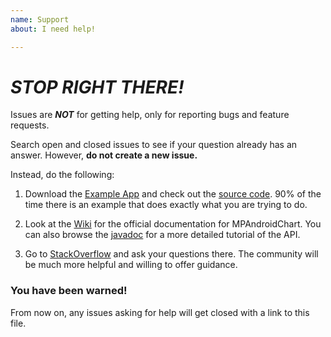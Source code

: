 ```yaml
---
name: Support
about: I need help!

---
```


# *STOP RIGHT THERE!*

Issues are ***NOT*** for getting help, only for reporting bugs and feature requests.

Search open and closed issues to see if your question already has an answer. However, **do not create a new issue.**

Instead, do the following:

1. Download the [Example App](https://play.google.com/store/apps/details?id=com.xxmassdeveloper.mpchartexample) and check out the [source code](https://github.com/MGaetan89/MPAndroidChart/tree/master/MPChartExample/src/com/xxmassdeveloper/mpchartexample). 90% of the time there is an example that does exactly what you are trying to do.

1. Look at the [Wiki](https://github.com/PhilJay/MPAndroidChart/wiki) for the official documentation for MPAndroidChart. You can also browse the [javadoc](https://jitpack.io/com/github/PhilJay/MPAndroidChart/v3.0.3/javadoc/) for a more detailed tutorial of the API.

1. Go to [StackOverflow](https://stackoverflow.com/questions/tagged/mpandroidchart) and ask your questions there. The community will be much more helpful and willing to offer guidance.


### You have been warned!

From now on, any issues asking for help will get closed with a link to this file.
